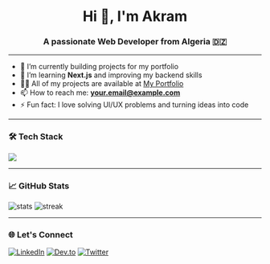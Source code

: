 <h1 align="center">Hi 👋, I'm Akram</h1>
<h3 align="center">A passionate Web Developer from Algeria 🇩🇿</h3>

---

- 🔭 I’m currently building projects for my portfolio
- 🌱 I’m learning **Next.js** and improving my backend skills
- 👨‍💻 All of my projects are available at [My Portfolio](https://yourportfolio.com)
- 📫 How to reach me: **your.email@example.com**
- ⚡ Fun fact: I love solving UI/UX problems and turning ideas into code

---

### 🛠️ Tech Stack

<p align="left">
  <img src="https://skillicons.dev/icons?i=js,ts,react,nextjs,nodejs,express,mongodb,firebase,tailwind,html,css,git,github" />
</p>

---

### 📈 GitHub Stats

<p align="left">
  <img src="https://github-readme-stats.vercel.app/api?username=yourusername&show_icons=true&theme=tokyonight" alt="stats" />
  <img src="https://github-readme-streak-stats.herokuapp.com?user=yourusername&theme=tokyonight" alt="streak" />
</p>

---

### 🌐 Let's Connect

[![LinkedIn](https://img.shields.io/badge/LinkedIn-blue?style=flat-square&logo=linkedin&logoColor=white)](https://www.linkedin.com/in/yourname)
[![Dev.to](https://img.shields.io/badge/Dev.to-black?style=flat-square&logo=dev.to&logoColor=white)](https://dev.to/yourusername)
[![Twitter](https://img.shields.io/badge/Twitter-1DA1F2?style=flat-square&logo=twitter&logoColor=white)](https://twitter.com/yourhandle)
